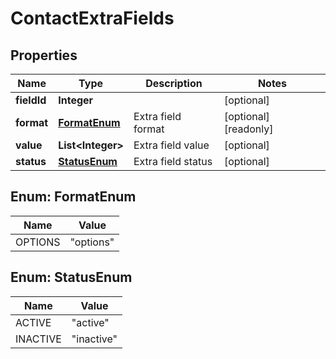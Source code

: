

# ContactExtraFields

## Properties

Name | Type | Description | Notes
------------ | ------------- | ------------- | -------------
**fieldId** | **Integer** |  |  [optional]
**format** | [**FormatEnum**](#FormatEnum) | Extra field format |  [optional] [readonly]
**value** | **List&lt;Integer&gt;** | Extra field value |  [optional]
**status** | [**StatusEnum**](#StatusEnum) | Extra field status |  [optional]



## Enum: FormatEnum

Name | Value
---- | -----
OPTIONS | &quot;options&quot;



## Enum: StatusEnum

Name | Value
---- | -----
ACTIVE | &quot;active&quot;
INACTIVE | &quot;inactive&quot;



